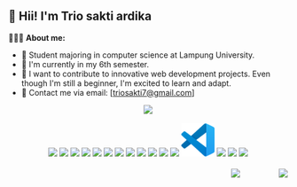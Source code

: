 ## 👋 Hii! I'm Trio sakti ardika

👨🏻‍💻 **About me:**
- 🔰 Student majoring in computer science at Lampung University.
- 🎯 I'm currently in my 6th semester.
- 🚧 I want to contribute to innovative web development projects. Even though I'm still a beginner, I'm excited to learn and adapt.
- 📮 Contact me via email: [triosakti7@gmail.com]



<!-- INTEREST SECTION -->
<p align="center">
  <img src="https://i.imgur.com/ozEwbHs.gif">
</p>

<p align="center">
  <!-- Logo utama tools -->
 <p align="center"> <!-- Programming & Web Base --> <img src="https://www.vectorlogo.zone/logos/python/python-icon.svg" width="60"> <img src="https://www.vectorlogo.zone/logos/javascript/javascript-icon.svg" width="60"> <img src="https://www.vectorlogo.zone/logos/laravel/laravel-icon.svg" width="60"> <img src="https://www.vectorlogo.zone/logos/php/php-icon.svg" width="60"> <img src="https://www.vectorlogo.zone/logos/mysql/mysql-icon.svg" width="60"> <img src="https://www.vectorlogo.zone/logos/firebase/firebase-icon.svg" width="60"> <img src="https://www.vectorlogo.zone/logos/tailwindcss/tailwindcss-icon.svg" width="60"> <img src="https://www.vectorlogo.zone/logos/w3_html5/w3_html5-icon.svg" width="60"> <img src="https://www.vectorlogo.zone/logos/w3_css/w3_css-icon.svg" width="60"> <!-- Frameworks & Libraries --> <img src="https://www.vectorlogo.zone/logos/reactjs/reactjs-icon.svg" width="60"> <img src="https://www.vectorlogo.zone/logos/nodejs/nodejs-icon.svg" width="60"> <img src="https://www.vectorlogo.zone/logos/expressjs/expressjs-icon.svg" width="60"> <!-- Tools --> <img src="https://raw.githubusercontent.com/github/explore/80688e429a7d4ef2fca1e82350fe8e3517d3494d/topics/visual-studio-code/visual-studio-code.png" width="60"> <img src="https://www.vectorlogo.zone/logos/github/github-icon.svg" width="60"> <img src="https://www.vectorlogo.zone/logos/git-scm/git-scm-icon.svg" width="60"> <img src="https://www.vectorlogo.zone/logos/linux/linux-icon.svg" width="60"> </p>
</p>

<h4 align="right">
  <table>
    <tr>
      <img src="https://c.tenor.com/SOVMSXmWB1kAAAAi/tony-star-jumping.gif" width="70">
      &nbsp;&nbsp;&nbsp;&nbsp;&nbsp;&nbsp;&nbsp;&nbsp;&nbsp;&nbsp;&nbsp;&nbsp;&nbsp;&nbsp;&nbsp;&nbsp;&nbsp;&nbsp;&nbsp;
      <img src="https://c.tenor.com/XSbD902n1fwAAAAi/rennen-fast.gif" width="50">
    </tr>
  </table>
</h4>

 
